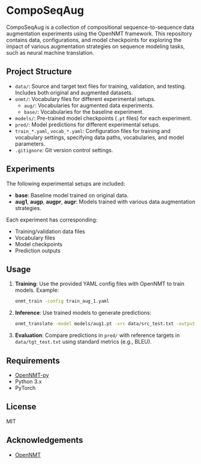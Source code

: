 # CompoSeqAug

CompoSeqAug is a collection of compositional sequence-to-sequence data augmentation experiments using the OpenNMT framework. This repository contains data, configurations, and model checkpoints for exploring the impact of various augmentation strategies on sequence modeling tasks, such as neural machine translation.

## Project Structure

- `data/`: Source and target text files for training, validation, and testing. Includes both original and augmented datasets.
- `onmt/`: Vocabulary files for different experimental setups.
  - `aug/`: Vocabularies for augmented data experiments.
  - `base/`: Vocabularies for the baseline experiment.
- `models/`: Pre-trained model checkpoints (`.pt` files) for each experiment.
- `pred/`: Model predictions for different experimental setups.
- `train_*.yaml`, `vocab_*.yaml`: Configuration files for training and vocabulary settings, specifying data paths, vocabularies, and model parameters.
- `.gitignore`: Git version control settings.

## Experiments

The following experimental setups are included:
- **base**: Baseline model trained on original data.
- **aug1**, **augp**, **augpr**, **augr**: Models trained with various data augmentation strategies.

Each experiment has corresponding:
- Training/validation data files
- Vocabulary files
- Model checkpoints
- Prediction outputs

## Usage

1. **Training**: Use the provided YAML config files with OpenNMT to train models. Example:
   ```bash
   onmt_train -config train_aug_1.yaml
   ```
2. **Inference**: Use trained models to generate predictions:
   ```bash
   onmt_translate -model models/aug1.pt -src data/src_test.txt -output pred/aug1.txt
   ```
3. **Evaluation**: Compare predictions in `pred/` with reference targets in `data/tgt_test.txt` using standard metrics (e.g., BLEU).

## Requirements

- [OpenNMT-py](https://github.com/OpenNMT/OpenNMT-py)
- Python 3.x
- PyTorch

## License

MIT

## Acknowledgements

- [OpenNMT](https://opennmt.net/)
